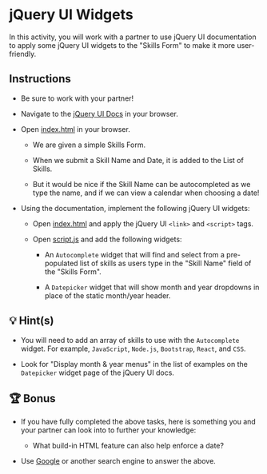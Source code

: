 # jQuery UI Widgets

In this activity, you will work with a partner to use jQuery UI documentation to apply some jQuery UI widgets to the "Skills Form" to make it more user-friendly.

## Instructions

* Be sure to work with your partner!

* Navigate to the [jQuery UI Docs](https://jqueryui.com/demos/) in your browser.

* Open [index.html](Unsolved/index.html) in your browser.

  * We are given a simple Skills Form.

  * When we submit a Skill Name and Date, it is added to the List of Skills.

  * But it would be nice if the Skill Name can be autocompleted as we type the name, and if we can view a calendar when choosing a date!

* Using the documentation, implement the following jQuery UI widgets:

  * Open [index.html](Unsolved/index.html) and apply the jQuery UI `<link>`  and `<script>` tags.

  * Open [script.js](Unsolved/assets/js/script.js) and add the following widgets:

    * An `Autocomplete` widget that will find and select from a pre-populated list of skills as users type in the "Skill Name" field of the "Skills Form". 

    * A `Datepicker` widget that will show month and year dropdowns in place of the static month/year header. 

## 💡 Hint(s)

* You will need to add an array of skills to use with the `Autocomplete` widget. For example, `JavaScript`, `Node.js`, `Bootstrap`, `React`, and `CSS`. 

* Look for "Display month & year menus" in the list of examples on the `Datepicker` widget page of the jQuery UI docs.

## 🏆 Bonus

* If you have fully completed the above tasks, here is something you and your partner can look into to further your knowledge: 

  * What build-in HTML feature can also help enforce a date? 

* Use [Google](https://www.google.com) or another search engine to answer the above.